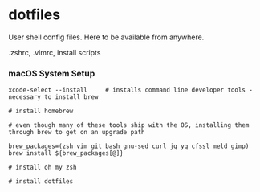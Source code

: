 dotfiles
========

User shell config files. Here to be available from anywhere.

.zshrc, .vimrc, install scripts

### macOS System Setup

```
xcode-select --install     # installs command line developer tools - necessary to install brew

# install homebrew

# even though many of these tools ship with the OS, installing them through brew to get on an upgrade path

brew_packages=(zsh vim git bash gnu-sed curl jq yq cfssl meld gimp)
brew install ${brew_packages[@]}

# install oh my zsh

# install dotfiles
```

